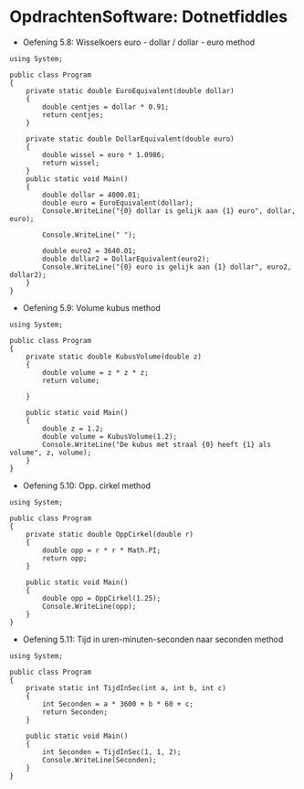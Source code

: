 # OpdrachtenSoftware: Dotnetfiddles

- Oefening 5.8: Wisselkoers euro - dollar / dollar - euro method
```
using System;
					
public class Program
{
	private static double EuroEquivalent(double dollar)
	{
		double centjes = dollar * 0.91;
		return centjes;
	}
	
	private static double DollarEquivalent(double euro)
	{
		double wissel = euro * 1.0986;
		return wissel;
	}
	public static void Main()
	{
		double dollar = 4000.01;
    	double euro = EuroEquivalent(dollar);
    	Console.WriteLine("{0} dollar is gelijk aan {1} euro", dollar, euro);

    	Console.WriteLine(" ");

    	double euro2 = 3640.01;
    	double dollar2 = DollarEquivalent(euro2);
    	Console.WriteLine("{0} euro is gelijk aan {1} dollar", euro2, dollar2);
	}
}
```

- Oefening 5.9: Volume kubus method
```
using System;
					
public class Program
{
	private static double KubusVolume(double z)
	{
		double volume = z * z * z;
		return volume;
		
	}
	
	public static void Main()
	{
		double z = 1.2;
		double volume = KubusVolume(1.2);
		Console.WriteLine("De kubus met straal {0} heeft {1} als volume", z, volume);
	}
}
```

- Oefening 5.10: Opp. cirkel method
```
using System;
					
public class Program
{
	private static double OppCirkel(double r)
	{
		double opp = r * r * Math.PI;
		return opp;
	}
	
	public static void Main()
	{
		double opp = OppCirkel(1.25);
		Console.WriteLine(opp);
	}
}
```

- Oefening 5.11: Tijd in uren-minuten-seconden naar seconden method
```
using System;
					
public class Program
{
	private static int TijdInSec(int a, int b, int c)
	{
		int Seconden = a * 3600 + b * 60 + c;
		return Seconden;
	}
	
	public static void Main()
	{
		int Seconden = TijdInSec(1, 1, 2);
		Console.WriteLine(Seconden);
	}
}
```

